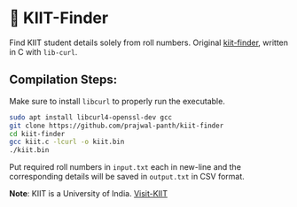 # 🦅 KIIT-Finder
Find KIIT student details solely from roll numbers.
Original [kiit-finder](https://github.com/prajwal-panth/kiit-finder), written in C with `lib-curl`. 

## Compilation Steps:
Make sure to install `libcurl` to properly run the executable.
```bash
sudo apt install libcurl4-openssl-dev gcc
git clone https://github.com/prajwal-panth/kiit-finder
cd kiit-finder
gcc kiit.c -lcurl -o kiit.bin
./kiit.bin
```
Put required roll numbers in `input.txt` each in new-line and the corresponding details will be saved in `output.txt` in CSV format.

**Note**: KIIT is a University of India. [Visit-KIIT](https://kiit.ac.in/)
